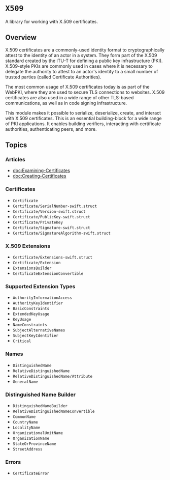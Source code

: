 # ``X509``

A library for working with X.509 certificates.

## Overview

X.509 certificates are a commonly-used identity format to cryptographically
attest to the identity of an actor in a system. They form part of the X.509
standard created by the ITU-T for defining a public key infrastructure (PKI).
X.509-style PKIs are commonly used in cases where it is necessary to delegate
the authority to attest to an actor's identity to a small number of trusted
parties (called Certificate Authorities).

The most common usage of X.509 certificates today is as part of the WebPKI,
where they are used to secure TLS connections to websites. X.509 certificates
are also used in a wide range of other TLS-based communications, as well as
in code signing infrastructure.

This module makes it possible to serialize, deserialize, create, and interact
with X.509 certificates. This is an essential building-block for a wide range
of PKI applications. It enables building verifiers, interacting with
certificate authorities, authenticating peers, and more.

## Topics

### Articles

- <doc:Examining-Certificates>
- <doc:Creating-Certificates>

### Certificates

- ``Certificate``
- ``Certificate/SerialNumber-swift.struct``
- ``Certificate/Version-swift.struct``
- ``Certificate/PublicKey-swift.struct``
- ``Certificate/PrivateKey``
- ``Certificate/Signature-swift.struct``
- ``Certificate/SignatureAlgorithm-swift.struct``

### X.509 Extensions

- ``Certificate/Extensions-swift.struct``
- ``Certificate/Extension``
- ``ExtensionsBuilder``
- ``CertificateExtensionConvertible``

### Supported Extension Types

- ``AuthorityInformationAccess``
- ``AuthorityKeyIdentifier``
- ``BasicConstraints``
- ``ExtendedKeyUsage``
- ``KeyUsage``
- ``NameConstraints``
- ``SubjectAlternativeNames``
- ``SubjectKeyIdentifier``
- ``Critical``

### Names

- ``DistinguishedName``
- ``RelativeDistinguishedName``
- ``RelativeDistinguishedName/Attribute``
- ``GeneralName``

### Distinguished Name Builder

- ``DistinguishedNameBuilder``
- ``RelativeDistinguishedNameConvertible``
- ``CommonName``
- ``CountryName``
- ``LocalityName``
- ``OrganizationalUnitName``
- ``OrganizationName``
- ``StateOrProvinceName``
- ``StreetAddress``

### Errors

- ``CertificateError``
